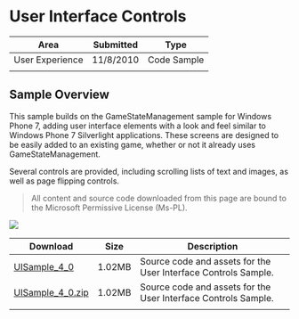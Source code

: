 # User Interface Controls

|Area|Submitted|Type|
|-|-|-|
User Experience|11/8/2010|Code Sample
||||

## Sample Overview

This sample builds on the GameStateManagement sample for Windows Phone 7, adding user interface elements with a look and feel similar to Windows Phone 7 Silverlight applications. These screens are designed to be easily added to an existing game, whether or not it already uses GameStateManagement.

Several controls are provided, including scrolling lists of text and images, as well as page flipping controls.

> All content and source code downloaded from this page are bound to the Microsoft Permissive License (Ms-PL).

![](https://github.com/simondarksidej/XNAGameStudio/blob/archive/Images/uisample.png?raw=true)

Download | Size | Description
---|---|---|
[UISample_4_0](https://github.com/simondarksidej/XNAGameStudio/tree/archive/Samples/UISample_4_0) | 1.02MB | Source code and assets for the User Interface Controls Sample.
[UISample_4_0.zip](https://github.com/simondarksidej/XNAGameStudioZips/raw/zips/UISample_4_0.zip) | 1.02MB | Source code and assets for the User Interface Controls Sample.
||||

